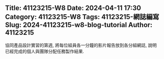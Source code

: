 Title: 41123215-W8
Date: 2024-04-11 17:30
Category: 41123215-W8
Tags: 41123215-網誌編寫
Slug: 2024-41123215-w8-blog-tutorial
Author: 41123215
---

協同產品設計實習的第週, 將每位組員各一分鐘的影片報告放到各分組網誌, 說明已經完成的個人與團隊分配任務製作結果.

<!-- PELICAN_END_SUMMARY -->